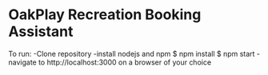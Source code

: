 # OakPlay Recreation Booking Assistant

To run:
-Clone repository
-install nodejs and npm
$ npm install
$ npm start
-navigate to http://localhost:3000 on a browser of your choice
